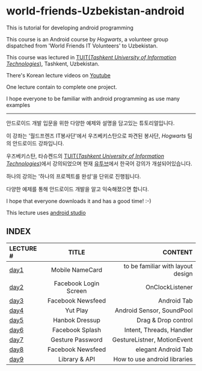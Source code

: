 # world-friends-Uzbekistan-android

This is tutorial for developing android programming

This course is an Android course by _Hogwarts_, a volunteer group dispatched from 'World Friends IT Volunteers' to Uzbekistan.

This course was lectured in [TUIT(_Tashkent University of Information Technologies_)](https://en.wikipedia.org/wiki/Tashkent_University_of_Information_Technologies), Tashkent, Uzbekistan.

There's Korean lecture videos on [Youtube](https://www.youtube.com/watch?v=9c-718mXVI8&t=5s)

One lecture contain to complete one project.

I hope everyone to be familiar with android programming as use many examples


--------------------------------------------------------------------------------------------------------


안드로이드 개발 입문을 위한 다양한 예제와 설명을 담고있는 튜토리얼입니다.

이 강좌는 '월드프렌즈 IT봉사단'에서 우즈베키스탄으로 파견된 봉사단,  _Hogwarts_ 팀의 안드로이드 강좌입니다.

우즈베키스탄, 타슈켄드의 [TUIT(_Tashkent University of Information Technologies_)](https://en.wikipedia.org/wiki/Tashkent_University_of_Information_Technologies)에서 강의되었으며 현재 [유투브](https://www.youtube.com/watch?v=9c-718mXVI8&t=5s)에서 한국어 강의가 개설되어있습니다.

하나의 강의는 '하나의 프로젝트를 완성'을 단위로 진행됩니다.

다양한 예제를 통해 안드로이드 개발을 알고 익숙해졌으면 합니다.



I hope that everyone downloads it and has a good time! :-)


This lecture uses [android studio](https://developer.android.com/studio/index.html?hl=ko)

## INDEX

| LECTURE # | TITLE | CONTENT |
| :------------ | :-----------: | -------------------: |
| [day1](https://github.com/daehwa/world-friends-Uzbekistan-android/tree/master/day1)  | Mobile NameCard  | to be familiar with layout design |
| [day2](https://github.com/daehwa/world-friends-Uzbekistan-android/tree/master/day2)  | Facebook Login Screen  | OnClockListener |
| [day3](https://github.com/daehwa/world-friends-Uzbekistan-android/tree/master/day3%2C4/day3)  | Facebook Newsfeed  |  Android Tab |
| [day4](https://github.com/daehwa/world-friends-Uzbekistan-android/tree/master/day4)  | Yut Play  |  Android Sensor, SoundPool  |
| [day5](https://github.com/daehwa/world-friends-Uzbekistan-android/tree/master/day5)  | Hanbok Dressup  |  Drag & Drop control  |
| [day6](https://github.com/daehwa/world-friends-Uzbekistan-android/tree/master/day6)  | Facebook Splash  |  Intent, Threads, Handler   |
| [day7](https://github.com/daehwa/world-friends-Uzbekistan-android/tree/master/day7)  | Gesture Password  |  GestureListner, MotionEvent  |
| [day8](https://github.com/daehwa/world-friends-Uzbekistan-android/tree/master/day3%2C4/day8)  | Facebook Newsfeed  |  elegant Android Tab  |
| [day9](https://github.com/daehwa/world-friends-Uzbekistan-android/tree/master/day9)  | Library & API  |  How to use android libraries  |


